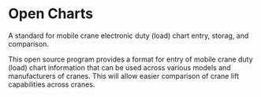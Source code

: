 # Open Charts
A standard for mobile crane electronic duty (load) chart entry, storag, and comparison.

This open source program provides a format for entry of mobile crane duty (load) chart information that can be used across various models and manufacturers of cranes. This will allow easier comparison of crane lift capabilities across cranes.
